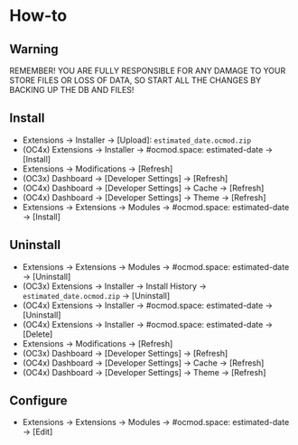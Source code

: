 # How-to

## Warning
REMEMBER! YOU ARE FULLY RESPONSIBLE FOR ANY DAMAGE TO YOUR STORE FILES OR LOSS OF DATA, SO START ALL THE CHANGES BY BACKING UP THE DB AND FILES!

## Install
* Extensions → Installer → [Upload]: `estimated_date.ocmod.zip`
* (OC4x) Extensions → Installer → #ocmod.space: estimated-date → [Install]
* Extensions → Modifications → [Refresh]
* (OC3x) Dashboard → [Developer Settings] → [Refresh]
* (OC4x) Dashboard → [Developer Settings] → Cache → [Refresh]
* (OC4x) Dashboard → [Developer Settings] → Theme → [Refresh]
* Extensions → Extensions → Modules → #ocmod.space: estimated-date → [Install]

## Uninstall
* Extensions → Extensions → Modules → #ocmod.space: estimated-date → [Uninstall]
* (OC3x) Extensions → Installer → Install History → `estimated_date.ocmod.zip` → [Uninstall]
* (OC4x) Extensions → Installer → #ocmod.space: estimated-date → [Uninstall]
* (OC4x) Extensions → Installer → #ocmod.space: estimated-date → [Delete]
* Extensions → Modifications → [Refresh]
* (OC3x) Dashboard → [Developer Settings] → [Refresh]
* (OC4x) Dashboard → [Developer Settings] → Cache → [Refresh]
* (OC4x) Dashboard → [Developer Settings] → Theme → [Refresh]

## Configure
* Extensions → Extensions → Modules → #ocmod.space: estimated-date → [Edit]
